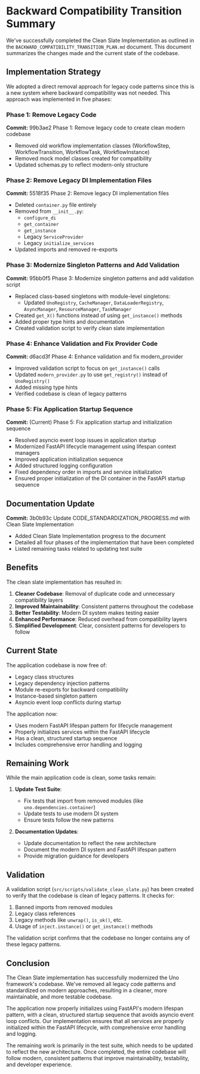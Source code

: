 # Backward Compatibility Transition Summary

We've successfully completed the Clean Slate Implementation as outlined in the `BACKWARD_COMPATIBILITY_TRANSITION_PLAN.md` document. This document summarizes the changes made and the current state of the codebase.

## Implementation Strategy

We adopted a direct removal approach for legacy code patterns since this is a new system where backward compatibility was not needed. This approach was implemented in five phases:

### Phase 1: Remove Legacy Code

**Commit:** 99b3ae2 Phase 1: Remove legacy code to create clean modern codebase

- Removed old workflow implementation classes (WorkflowStep, WorkflowTransition, WorkflowTask, WorkflowInstance)
- Removed mock model classes created for compatibility
- Updated schemas.py to reflect modern-only structure

### Phase 2: Remove Legacy DI Implementation Files

**Commit:** 5518f35 Phase 2: Remove legacy DI implementation files

- Deleted `container.py` file entirely
- Removed from `__init__.py`:
  - `configure_di`
  - `get_container`
  - `get_instance`
  - Legacy `ServiceProvider`
  - Legacy `initialize_services`
- Updated imports and removed re-exports

### Phase 3: Modernize Singleton Patterns and Add Validation

**Commit:** 95bb0f5 Phase 3: Modernize singleton patterns and add validation script

- Replaced class-based singletons with module-level singletons:
  - Updated `UnoRegistry`, `CacheManager`, `DataLoaderRegistry`, `AsyncManager`, `ResourceManager`, `TaskManager`
- Created `get_X()` functions instead of using `get_instance()` methods
- Added proper type hints and documentation
- Created validation script to verify clean slate implementation

### Phase 4: Enhance Validation and Fix Provider Code

**Commit:** d6acd3f Phase 4: Enhance validation and fix modern_provider

- Improved validation script to focus on `get_instance()` calls
- Updated `modern_provider.py` to use `get_registry()` instead of `UnoRegistry()`
- Added missing type hints
- Verified codebase is clean of legacy patterns

### Phase 5: Fix Application Startup Sequence

**Commit:** (Current) Phase 5: Fix application startup and initialization sequence

- Resolved asyncio event loop issues in application startup
- Modernized FastAPI lifecycle management using lifespan context managers
- Improved application initialization sequence
- Added structured logging configuration
- Fixed dependency order in imports and service initialization
- Ensured proper initialization of the DI container in the FastAPI startup sequence

## Documentation Update

**Commit:** 3b0b93c Update CODE_STANDARDIZATION_PROGRESS.md with Clean Slate Implementation

- Added Clean Slate Implementation progress to the document
- Detailed all four phases of the implementation that have been completed
- Listed remaining tasks related to updating test suite

## Benefits

The clean slate implementation has resulted in:

1. **Cleaner Codebase**: Removal of duplicate code and unnecessary compatibility layers
2. **Improved Maintainability**: Consistent patterns throughout the codebase
3. **Better Testability**: Modern DI system makes testing easier
4. **Enhanced Performance**: Reduced overhead from compatibility layers
5. **Simplified Development**: Clear, consistent patterns for developers to follow

## Current State

The application codebase is now free of:
- Legacy class structures
- Legacy dependency injection patterns
- Module re-exports for backward compatibility
- Instance-based singleton pattern
- Asyncio event loop conflicts during startup

The application now:
- Uses modern FastAPI lifespan pattern for lifecycle management
- Properly initializes services within the FastAPI lifecycle
- Has a clean, structured startup sequence
- Includes comprehensive error handling and logging

## Remaining Work

While the main application code is clean, some tasks remain:

1. **Update Test Suite**:
   - Fix tests that import from removed modules (like `uno.dependencies.container`)
   - Update tests to use modern DI system
   - Ensure tests follow the new patterns

2. **Documentation Updates**:
   - Update documentation to reflect the new architecture
   - Document the modern DI system and FastAPI lifespan pattern
   - Provide migration guidance for developers

## Validation

A validation script (`src/scripts/validate_clean_slate.py`) has been created to verify that the codebase is clean of legacy patterns. It checks for:

1. Banned imports from removed modules
2. Legacy class references
3. Legacy methods like `unwrap()`, `is_ok()`, etc.
4. Usage of `inject.instance()` or `get_instance()` methods

The validation script confirms that the codebase no longer contains any of these legacy patterns.

## Conclusion

The Clean Slate implementation has successfully modernized the Uno framework's codebase. We've removed all legacy code patterns and standardized on modern approaches, resulting in a cleaner, more maintainable, and more testable codebase.

The application now properly initializes using FastAPI's modern lifespan pattern, with a clean, structured startup sequence that avoids asyncio event loop conflicts. Our implementation ensures that all services are properly initialized within the FastAPI lifecycle, with comprehensive error handling and logging.

The remaining work is primarily in the test suite, which needs to be updated to reflect the new architecture. Once completed, the entire codebase will follow modern, consistent patterns that improve maintainability, testability, and developer experience.